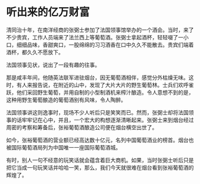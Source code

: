 # 听出来的亿万财富

清同治十年，在南洋经商的张弼士参加了法国领事馆举办的一个酒会。当时，来了不少贵宾，工作人员端来了法兰西上等葡萄酒。张弼士拿起酒杯，轻轻啜了一小口，细细品味，香甜爽口，一股绵绵的习习酒香在口中久久不能散去。贵宾们端着酒杯，都久久不愿放下。 

法国领事见状，说出了一段有趣的往事。 

那是咸丰年间，他随英法联军进驻烟台，因无葡萄酒相伴，感觉分外枯燥无味。这时，有人来报告说，在附近的山中，发现了大片大片的野生葡萄林。士兵们欢呼雀跃，他们采回野生葡萄，并用自制的小型制酒机来榨汁酿造。令人意想不到的是，这种用野生葡萄酿造的葡萄酒别有风味，令人陶醉。 

法国领事讲这则逸事时，现场不少人听后只是笑笑而已。然而，张弼士却将法国领事的话牢牢记在心中，并且，一个宏大的构想逐渐清晰起来。张弼士来到烟台经过周密的考察和筹备后，张裕葡萄酒酿造公司便在烟台横空出世了。 

如今，张裕葡萄酒的营业额已经高达数十亿元，名列中国葡萄酒业的榜首。烟台也被国际葡萄酒局列为中国唯一一座国际葡萄酒城。 

有时，别人一句不经意的玩笑话就会蕴含着巨大商机。如果，当时张弼士听后只是把它当成一句玩笑话并哈哈一笑，那么，我们今天就很难在烟台看到张裕葡萄酒的辉煌了。